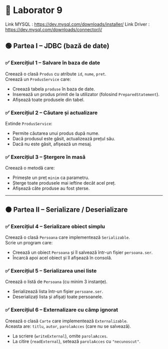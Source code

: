 # 💾 Laborator 9
Link MYSQL : https://dev.mysql.com/downloads/installer/
Link Driver : https://dev.mysql.com/downloads/connector/j/

## 🟢 Partea I – JDBC (bază de date)

### ✅ Exercițiul 1 – Salvare în baza de date
Creează o clasă `Produs` cu atribute `id`, `nume`, `pret`.  
Creează un `ProdusService` care:
- Creează tabela `produse` în baza de date.
- Inserează un produs primit de la utilizator (folosind `PreparedStatement`).
- Afișează toate produsele din tabel.

### ✅ Exercițiul 2 – Căutare și actualizare
Extinde `ProdusService`:
- Permite căutarea unui produs după nume.
- Dacă produsul este găsit, actualizează prețul său.
- Dacă nu este găsit, afișează un mesaj.

### ✅ Exercițiul 3 – Ștergere în masă
Creează o metodă care:
- Primește un preț `minim` ca parametru.
- Șterge toate produsele mai ieftine decât acel preț.
- Afișează câte produse au fost șterse.

---

## 🟠 Partea II – Serializare / Deserializare

### ✅ Exercițiul 4 – Serializare obiect simplu
Creează o clasă `Persoana` care implementează `Serializable`.  
Scrie un program care:
- Creează un obiect `Persoana` și îl salvează într-un fișier `persoana.ser`.
- Încarcă apoi acel obiect și îl afișează în consolă.

### ✅ Exercițiul 5 – Serializarea unei liste
Creează o listă de `Persoana` (cu minim 3 instanțe).  
- Serializează lista într-un fișier `persoane.ser`.
- Deserializați lista și afișați toate persoanele.

### ✅ Exercițiul 6 – Externalizare cu câmp ignorat
Creează o clasă `Carte` care implementează `Externalizable`.  
Aceasta are: `titlu`, `autor`, `parolaAcces` (care nu se salvează).  
- La scriere (`writeExternal`), omite `parolaAcces`.
- La citire (`readExternal`), setează `parolaAcces` cu `"necunoscut"`.